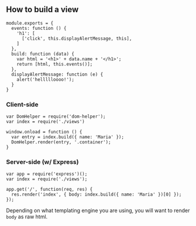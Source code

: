 ## How to build a view
````
module.exports = {
  events: function () {
    'h1': [
      ['click', this.displayAlertMessage, this],
    ]
  },
  build: function (data) {
    var html = '<h1>' + data.name + '</h1>';
    return [html, this.events()];
  },
  displayAlertMessage: function (e) {
    alert('hellllloooo!');
  }
}
````

### Client-side
````
var DomHelper = require('dom-helper');
var index = require('./views')

window.onload = function () {
  var entry = index.build({ name: 'Maria' });
  DomHelper.render(entry, '.container');
}
````

### Server-side (w/ Express)
````
var app = require('express')();
var index = require('./views');

app.get('/', function(req, res) {
  res.render('index', { body: index.build({ name: 'Maria' })[0] });
}); 
````

Depending on what templating engine you are using, you will want to render `body` as raw html.
